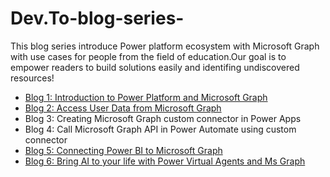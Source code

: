 # Dev.To-blog-series-
This blog series introduce Power platform ecosystem with Microsoft Graph with use cases for people from the field of education.Our goal is to empower readers to build solutions easily and identifing undiscovered resources!
 
* [Blog 1: Introduction to Power Platform and Microsoft Graph](https://github.com/viviana2419/Dev.To-blog-series-/blob/main/Blog1.md) 
* [Blog 2: Access User Data from Microsoft Graph](https://github.com/viviana2419/Dev.To-blog-series-/blob/main/blog2.md)
* Blog 3: Creating Microsoft Graph custom connector in Power Apps
* Blog 4: Call Microsoft Graph API in Power Automate using custom connector
* [Blog 5: Connecting Power BI to Microsoft Graph](https://github.com/viviana2419/Dev.To-blog-series-/blob/main/blog5.md)
* [Blog 6: Bring AI to your life with Power Virtual Agents and Ms Graph](https://github.com/viviana2419/Dev.To-blog-series-/blob/main/Blog6.md)
